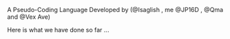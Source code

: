 A Pseudo-Coding Language Developed by (@Isaglish , me @JP16D , @Qma and @Vex Ave) 

Here is what we have done so far ...